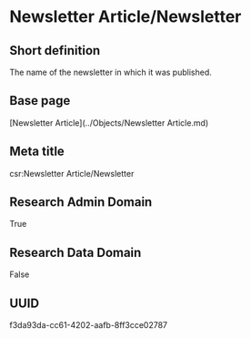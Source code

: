 # Newsletter Article/Newsletter
## Short definition
The name of the newsletter in which it was published.
## Base page
[Newsletter Article](../Objects/Newsletter Article.md)
## Meta title
csr:Newsletter Article/Newsletter
## Research Admin Domain
True
## Research Data Domain
False
## UUID
f3da93da-cc61-4202-aafb-8ff3cce02787
